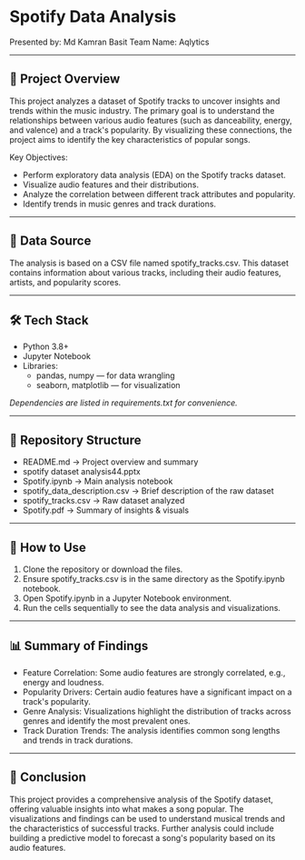 
# Spotify Data Analysis

Presented by: Md Kamran Basit
Team Name: Aqlytics  

---

## 🎵 Project Overview
This project analyzes a dataset of Spotify tracks to uncover insights and trends within the music industry. The primary goal is to understand the relationships between various audio features (such as danceability, energy, and valence) and a track's popularity. By visualizing these connections, the project aims to identify the key characteristics of popular songs.

Key Objectives:
- Perform exploratory data analysis (EDA) on the Spotify tracks dataset.
- Visualize audio features and their distributions.
- Analyze the correlation between different track attributes and popularity.
- Identify trends in music genres and track durations.

---

## 💾 Data Source
The analysis is based on a CSV file named spotify_tracks.csv. This dataset contains information about various tracks, including their audio features, artists, and popularity scores.

---

## 🛠️ Tech Stack
- Python 3.8+
- Jupyter Notebook
- Libraries:  
  - pandas, numpy — for data wrangling  
  - seaborn, matplotlib — for visualization  

*Dependencies are listed in requirements.txt for convenience.*

---

## 🧩 Repository Structure
- README.md → Project overview and summary
- spotify dataset analysis44.pptx
- Spotify.ipynb → Main analysis notebook  
- spotify_data_description.csv → Brief description of the raw dataset  
- spotify_tracks.csv → Raw dataset analyzed  
- Spotify.pdf → Summary of insights & visuals  

---

## 🚀 How to Use
1. Clone the repository or download the files.  
2. Ensure spotify_tracks.csv is in the same directory as the Spotify.ipynb notebook.  
3. Open Spotify.ipynb in a Jupyter Notebook environment.  
4. Run the cells sequentially to see the data analysis and visualizations.  

---

## 📊 Summary of Findings
- Feature Correlation: Some audio features are strongly correlated, e.g., energy and loudness.  
- Popularity Drivers: Certain audio features have a significant impact on a track's popularity.  
- Genre Analysis: Visualizations highlight the distribution of tracks across genres and identify the most prevalent ones.  
- Track Duration Trends: The analysis identifies common song lengths and trends in track durations.  

---

## 🎯 Conclusion
This project provides a comprehensive analysis of the Spotify dataset, offering valuable insights into what makes a song popular. The visualizations and findings can be used to understand musical trends and the characteristics of successful tracks. Further analysis could include building a predictive model to forecast a song's popularity based on its audio features.


